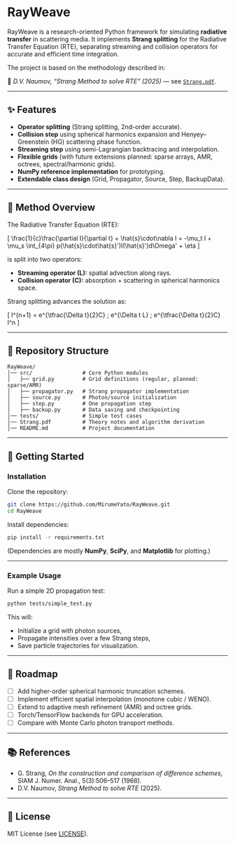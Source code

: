 # RayWeave

RayWeave is a research-oriented Python framework for simulating **radiative transfer** in scattering media.
It implements **Strang splitting** for the Radiative Transfer Equation (RTE), separating streaming and collision operators for accurate and efficient time integration.

The project is based on the methodology described in:

📄 *D.V. Naumov, “Strang Method to solve RTE” (2025)* — see [`Strang.pdf`](./Strang.pdf).

---

## ✨ Features

* **Operator splitting** (Strang splitting, 2nd-order accurate).
* **Collision step** using spherical harmonics expansion and Henyey–Greenstein (HG) scattering phase function.
* **Streaming step** using semi-Lagrangian backtracing and interpolation.
* **Flexible grids** (with future extensions planned: sparse arrays, AMR, octrees, spectral/harmonic grids).
* **NumPy reference implementation** for prototyping.
* **Extendable class design** (Grid, Propagator, Source, Step, BackupData).

---

## 📖 Method Overview

The Radiative Transfer Equation (RTE):

[
\frac{1}{c}\frac{\partial I}{\partial t} + \hat{s}\cdot\nabla I
= -\mu_t I + \mu_s \int_{4\pi} p(\hat{s}\cdot\hat{s}')I(\hat{s}')d\Omega' + \eta
]

is split into two operators:

* **Streaming operator (L):** spatial advection along rays.
* **Collision operator (C):** absorption + scattering in spherical harmonics space.

Strang splitting advances the solution as:

[
I^{n+1} = e^{\tfrac{\Delta t}{2}C} ; e^{\Delta t L} ; e^{\tfrac{\Delta t}{2}C} I^n
]

---

## 📂 Repository Structure

```
RayWeave/
│── src/                # Core Python modules
│   ├── grid.py         # Grid definitions (regular, planned: sparse/AMR)
│   ├── propagator.py   # Strang propagator implementation
│   ├── source.py       # Photon/source initialization
│   ├── step.py         # One propagation step
│   ├── backup.py       # Data saving and checkpointing
│── tests/              # Simple test cases
│── Strang.pdf          # Theory notes and algorithm derivation
│── README.md           # Project documentation
```

---

## 🚀 Getting Started

### Installation

Clone the repository:

```bash
git clone https://github.com/MirumeYato/RayWeave.git
cd RayWeave
```

Install dependencies:

```bash
pip install -r requirements.txt
```

(Dependencies are mostly **NumPy**, **SciPy**, and **Matplotlib** for plotting.)

---

### Example Usage

Run a simple 2D propagation test:

```bash
python tests/simple_test.py
```

This will:

* Initialize a grid with photon sources,
* Propagate intensities over a few Strang steps,
* Save particle trajectories for visualization.

---

## 🔬 Roadmap

* [ ] Add higher-order spherical harmonic truncation schemes.
* [ ] Implement efficient spatial interpolation (monotone cubic / WENO).
* [ ] Extend to adaptive mesh refinement (AMR) and octree grids.
* [ ] Torch/TensorFlow backends for GPU acceleration.
* [ ] Compare with Monte Carlo photon transport methods.

---

## 📚 References

* G. Strang, *On the construction and comparison of difference schemes*, SIAM J. Numer. Anal., 5(3):506–517 (1968).
* D.V. Naumov, *Strang Method to solve RTE* (2025).

---

## 📜 License

MIT License (see [LICENSE](./LICENSE)).